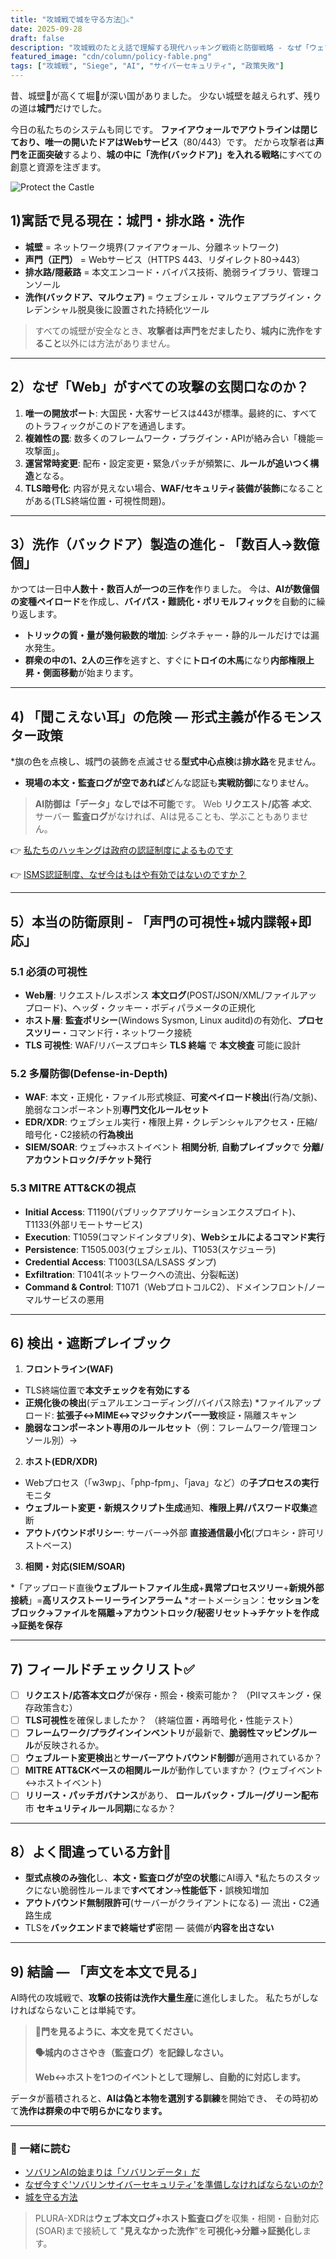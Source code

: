 ```yaml
---
title: "攻城戦で城を守る方法🏰⚔️"
date: 2025-09-28
draft: false
description: "攻城戦のたとえ話で理解する現代ハッキング戦術と防御戦略 - なぜ「ウェブ」が唯一の城門であり、AI時代には洗作（バックドア）の検出がより難しくなったのか"
featured_image: "cdn/column/policy-fable.png"
tags: ["攻城戦", "Siege", "AI", "サイバーセキュリティ", "政策失敗"]
---
```


昔、城壁🧱が高くて堀🌊が深い国がありました。
少ない城壁を越えられず、残りの道は**城門**だけでした。

今日の私たちのシステムも同じです。 **ファイアウォールでアウトラインは閉じており、唯一の開いたドアはWebサービス**（80/443）です。
だから攻撃者は**声門を正面突破**するより、**城の中に「洗作(バックドア)」を入れる戦略**にすべての創意と資源を注ぎます。

<!--more-->

![Protect the Castle](https://blog.plura.io/cdn/column/policy-fable.png)

## 1)寓話で見る現在：城門・排水路・洗作

* **城壁** = ネットワーク境界(ファイアウォール、分離ネットワーク)
* **声門（正門）** = Webサービス（HTTPS 443、リダイレクト80→443）
* **排水路/隠蔽路** = 本文エンコード・バイパス技術、脆弱ライブラリ、管理コンソール
* **洗作(バックドア、マルウェア)** = ウェブシェル・マルウェアプラグイン・クレデンシャル脱臭後に設置された持続化ツール

> すべての城壁が安全なとき、**攻撃者は声門をだましたり、城内に洗作をすること**以外には方法がありません。

---

## 2）なぜ「Web」がすべての攻撃の玄関口なのか？

1. **唯一の開放ポート**: 大国民・大客サービスは443が標準。最終的に、すべてのトラフィックがこのドアを通過します。
2. **複雑性の罠**: 数多くのフレームワーク・プラグイン・APIが絡み合い「機能＝攻撃面」。
3. **運営常時変更**: 配布・設定変更・緊急パッチが頻繁に、**ルールが追いつく構造**となる。
4. **TLS暗号化**: 内容が見えない場合、**WAF/セキュリティ装備が装飾**になることがある(TLS終端位置・可視性問題)。

---

## 3）洗作（バックドア）製造の進化 - 「数百人→数億個」

かつては一日中**人数十・数百人が一つの三作を**作りました。
今は、**AIが数億個の変種ペイロード**を作成し、**バイパス・難読化・ポリモルフィック**を自動的に繰り返します。

* **トリックの質・量が幾何級数的増加**: シグネチャー・静的ルールだけでは漏水発生。
* **群衆の中の1、2人の三作**を逃すと、すぐに**トロイの木馬**になり**内部権限上昇・側面移動**が始まります。

---

## 4) 「聞こえない耳」の危険 — 形式主義が作るモンスター政策

*旗の色を点検し、城門の装飾を点滅させる**型式中心点検**は**排水路**を見ません。
* **現場の本文・監査ログが空であれば**どんな認証も**実戦防御**になりません。

> **AI防御は「データ」なしでは不可能**です。
> Web **リクエスト/応答 *本文***、サーバー **監査ログ**がなければ、AIは見ることも、学ぶこともありません。

👉 [私たちのハッキングは政府の認証制度によるものです](https://blog.plura.io/ja/column/policy-proposal/)

👉 [ISMS認証制度、なぜ今はもはや有効ではないのですか？](https://blog.plura.io/ja/column/policy-proposal-example-useless/)

---

## 5）本当の防衛原則 - 「声門の可視性+城内諜報+即応」

### 5.1 必須の可視性

* **Web層**: リクエスト/レスポンス **本文ログ**(POST/JSON/XML/ファイルアップロード)、ヘッダ・クッキー・ボディパラメータの正規化
* **ホスト層**: **監査ポリシー**(Windows Sysmon, Linux auditd)の有効化、**プロセスツリー**・コマンド行・ネットワーク接続
* **TLS 可視性**: WAF/リバースプロキシ **TLS 終端** で **本文検査** 可能に設計

### 5.2 多層防御(Defense-in-Depth)

* **WAF**: 本文・正規化・ファイル形式検証、**可変ペイロード検出**(行為/文脈)、脆弱なコンポーネント別**専門文化ルールセット**
* **EDR/XDR**: ウェブシェル実行・権限上昇・クレデンシャルアクセス・圧縮/暗号化・C2接続の**行為検出**
* **SIEM/SOAR**: ウェブ↔ホストイベント **相関分析**, **自動プレイブック**で **分離/アカウントロック/チケット発行**

### 5.3 MITRE ATT&CKの視点

* **Initial Access**: T1190(パブリックアプリケーションエクスプロイト)、T1133(外部リモートサービス)
* **Execution**: T1059(コマンドインタプリタ)、**Webシェルによるコマンド実行**
* **Persistence**: T1505.003(ウェブシェル)、T1053(スケジューラ)
* **Credential Access**: T1003(LSA/LSASS ダンプ)
* **Exfiltration**: T1041(ネットワークへの流出、分裂転送)
* **Command & Control**: T1071（WebプロトコルC2）、ドメインフロント/ノーマルサービスの悪用

---

## 6) 検出・遮断プレイブック

1. **フロントライン(WAF)**

* TLS終端位置で**本文チェックを有効にする**
* **正規化後の検出**(デュアルエンコーディング/バイパス除去)
*ファイルアップロード: **拡張子↔MIME↔マジックナンバー一致**検証・隔離スキャン
* **脆弱なコンポーネント専用のルールセット**（例：フレームワーク/管理コンソール別）→

2. **ホスト(EDR/XDR)**

* Webプロセス（「w3wp」、「php-fpm」、「java」など）の**子プロセスの実行**モニタ
* **ウェブルート変更・新規スクリプト生成**通知、**権限上昇/パスワード収集**遮断
* **アウトバウンドポリシー**: サーバー→外部 **直接通信最小化**(プロキシ・許可リストベース)

3. **相関・対応(SIEM/SOAR)**

*「アップロード直後**ウェブルートファイル生成**+**異常プロセスツリー**+**新規外部接続**」=**高リスクストーリーラインアラーム**
*オートメーション：**セッションをブロック→ファイルを隔離→アカウントロック/秘密リセット→チケットを作成→証拠を保存**

---

## 7) フィールドチェックリスト✅

* [ ] **リクエスト/応答本文ログ**が保存・照会・検索可能か？ （PIIマスキング・保存政策含む）
* [ ] **TLS可視性**を確保しましたか？ （終端位置・再暗号化・性能テスト）
* [ ] **フレームワーク/プラグインインベントリ**が最新で、**脆弱性マッピングルール**が反映されるか。
* [ ] **ウェブルート変更検出**と**サーバーアウトバウンド制御**が適用されているか？
* [ ] **MITRE ATT&CKベースの相関ルール**が動作していますか？ (ウェブイベント↔ホストイベント)
* [ ] **リリース・パッチガバナンス**があり、 **ロールバック・ブルー/グリーン配布**市 **セキュリティルール同期**になるか？

---

## 8）よく間違っている方針🙅

* **型式点検のみ強化**し、**本文・監査ログが空の状態**にAI導入
*私たちのスタックにない脆弱性ルールまで**すべてオン**→**性能低下**・誤検知増加
* **アウトバウンド無制限許可**(サーバーがクライアントになる) — 流出・C2通路生成
* TLSを**バックエンドまで終端せず**密閉 — 装備が**内容を出さない**

---

## 9) 結論 — 「声文を本文で見る」

AI時代の攻城戦で、**攻撃の技術は洗作大量生産**に進化しました。
私たちがしなければならないことは単純です。

> **🚪門を見るように、本文を見てください。**
>
> **🗣️城内のささやき（監査ログ）を記録しなさい。**
>
> **Web↔️ホストを1つのイベントとして理解し、自動的に対応します。**

データが蓄積されると、**AIは偽と本物を選別する訓練**を開始でき、
その時初めて**洗作は群衆の中で明らかになります。**

---

### 📖 一緒に読む

* [ソバリンAIの始まりは「ソバリンデータ」だ](https://blog.plura.io/ja/column/sovereign-ai/)
* [なぜ今すぐ'ソバリンサイバーセキュリティ'を準備しなければならないのか?](https://blog.plura.io/ja/column/sovereign-cybersecurity/)
* [城を守る方法](https://blog.plura.io/ja/column/policy-fable/)

> PLURA-XDRは**ウェブ本文ログ+ホスト監査ログ**を収集・相関・自動対応(SOAR)まで接続して
> "**見えなかった洗作**"を**可視化→分離→証拠化**します。

